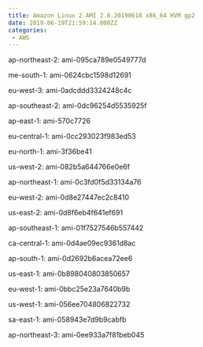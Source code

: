 ```yaml
---
title: Amazon Linux 2 AMI 2.0.20190618 x86_64 HVM gp2
date: 2019-06-19T21:59:14.000ZZ
categories:
 - AWS
---
```


ap-northeast-2: ami-095ca789e0549777d

me-south-1: ami-0624cbc1598d12691

eu-west-3: ami-0adcddd3324248c4c

ap-southeast-2: ami-0dc96254d5535925f

ap-east-1: ami-570c7726

eu-central-1: ami-0cc293023f983ed53

eu-north-1: ami-3f36be41

us-west-2: ami-082b5a644766e0e6f

ap-northeast-1: ami-0c3fd0f5d33134a76

eu-west-2: ami-0d8e27447ec2c8410

us-east-2: ami-0d8f6eb4f641ef691

ap-southeast-1: ami-01f7527546b557442

ca-central-1: ami-0d4ae09ec9361d8ac

ap-south-1: ami-0d2692b6acea72ee6

us-east-1: ami-0b898040803850657

eu-west-1: ami-0bbc25e23a7640b9b

us-west-1: ami-056ee704806822732

sa-east-1: ami-058943e7d9b9cabfb

ap-northeast-3: ami-0ee933a7f81beb045

